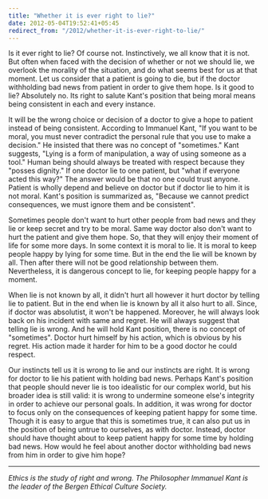```yaml
---
title: "Whether it is ever right to lie?"
date: 2012-05-04T19:52:41+05:45
redirect_from: "/2012/whether-it-is-ever-right-to-lie/"
---
```


Is it ever right to lie? Of course not. Instinctively, we all know that it is not. But often when faced with the decision of whether or not we should lie, we overlook the morality of the situation, and do what seems best for us at that moment. Let us consider that a patient is going to die, but if the doctor withholding bad news from patient in order to give them hope. Is it good to lie? Absolutely no. Its right to salute Kant's position that being moral means being consistent in each and every instance.

It will be the wrong choice or decision of a doctor to give a hope to patient instead of being consistent. According to Immanuel Kant, "If you want to be moral, you must never contradict the personal rule that you use to make a decision." He insisted that there was no concept of "sometimes." Kant suggests, "Lying is a form of manipulation, a way of using someone as a tool." Human being should always be treated with respect because they "posses dignity." If one doctor lie to one patient, but "what if everyone acted this way?" The answer would be that no one could trust anyone. Patient is wholly depend and believe on doctor but if doctor lie to him it is not moral. Kant's position is summarized as, "Because we cannot predict consequences, we must ignore them and be consistent".

Sometimes people don't want to hurt other people from bad news and they lie or keep secret and try to be moral. Same way doctor also don't want to hurt the patient and give them hope. So, that they will enjoy their moment of life for some more days. In some context it is moral to lie. It is moral to keep people happy by lying for some time. But in the end the lie will be known by all. Then after there will not be good relationship between them. Nevertheless, it is dangerous concept to lie, for keeping people happy for a moment.

When lie is not known by all, it didn't hurt all however it hurt doctor by telling lie to patient. But in the end when lie is known by all it also hurt to all. Since, if doctor was absolutist, it won't be happened. Moreover, he will always look back on his incident with same and regret. He will always suggest that telling lie is wrong. And he will hold Kant position, there is no concept of "sometimes". Doctor hurt himself by his action, which is obvious by his regret. His action made it harder for him to be a good doctor he could respect.

Our instincts tell us it is wrong to lie and our instincts are right. It is wrong for doctor to lie his patient with holding bad news. Perhaps Kant's position that people should never lie is too idealistic for our complex world, but his broader idea is still valid: it is wrong to undermine someone else's integrity in order to achieve our personal goals. In addition, it was wrong for doctor to focus only on the consequences of keeping patient happy for some time. Though it is easy to argue that this is sometimes true, it can also put us in the position of being untrue to ourselves, as with doctor. Instead, doctor should have thought about to keep patient happy for some time by holding bad news. How would he feel about another doctor withholding bad news from him in order to give him hope?

---

*Ethics is the study of right and wrong. The Philosopher Immanuel Kant is the leader of the Bergen Ethical Culture Society.*
